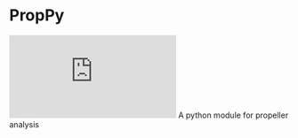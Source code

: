 # PropPy
![PropPy Logo](https://github.com/CMirabella180890/PropPy/blob/main/PropyLogo.pdf)
A python module for propeller analysis

